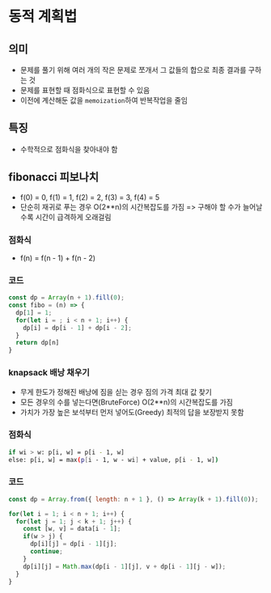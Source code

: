 # 동적 계획법
## 의미
- 문제를 풀기 위해 여러 개의 작은 문제로 쪼개서 그 값들의 합으로 최종 결과를 구하는 것
- 문제를 표현할 때 점화식으로 표현할 수 있음
- 이전에 계산해둔 값을 `memoization`하여 반복작업을 줄임
## 특징
- 수학적으로 점화식을 찾아내야 함
## fibonacci 피보나치
- f(0) = 0, f(1) = 1, f(2) = 2, f(3) = 3, f(4) = 5
- 단순히 재귀로 푸는 경우 O(2**n)의 시간복잡도를 가짐 => 구해야 할 수가 늘어날수록 시간이 급격하게 오래걸림
### 점화식
- f(n) = f(n - 1) + f(n - 2)
### 코드
```js
const dp = Array(n + 1).fill(0);
const fibo = (n) => {
  dp[1] = 1;
  for(let i = ; i < n + 1; i++) {
    dp[i] = dp[i - 1] + dp[i - 2];
  }
  return dp[n]
}
```
### knapsack 배낭 채우기
- 무게 한도가 정해진 배낭에 짐을 싣는 경우 짐의 가격 최대 값 찾기
- 모든 경우의 수를 넣는다면(BruteForce) O(2**n)의 시간복잡도를 가짐
- 가치가 가장 높은 보석부터 먼저 넣어도(Greedy) 최적의 답을 보장받지 못함
### 점화식
```bash
if wi > w: p[i, w] = p[i - 1, w]
else: p[i, w] = max(p[i - 1, w - wi] + value, p[i - 1, w])
```
### 코드
```js
const dp = Array.from({ length: n + 1 }, () => Array(k + 1).fill(0));

for(let i = 1; i < n + 1; i++) {
  for(let j = 1; j < k + 1; j++) {
    const [w, v] = data[i - 1];
    if(w > j) {
      dp[i][j] = dp[i - 1][j];
      continue;
    }
    dp[i][j] = Math.max(dp[i - 1][j], v + dp[i - 1][j - w]);
  }
}
```